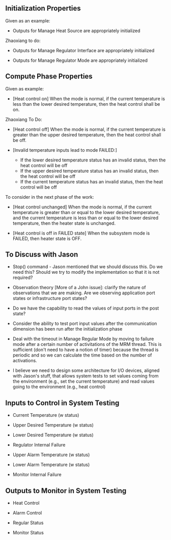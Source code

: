 ## Initialization Properties

Given as an example:

* Outputs for Manage Heat Source are appropriately initialized

Zhaoxiang to do: 

* Outputs for Manage Regulator Interface are appropriately initialized

* Outputs for Manage Regulator Mode are appropriately initialized


## Compute Phase Properties

Given as example:

* [Heat control on] When the mode is normal,
  if the current temperature is less than the lower desired temperature,
  then the heat control shall be on.

Zhaoxiang To Do:  

* [Heat control off] When the mode is normal,
  if the current temperature is greater than the upper desired temperature,
  then the heat control shall be off.

* [Invalid temperature inputs lead to mode FAILED:] 
   - If the lower desired temperature status has an invalid status, then the heat control will be off
   - If the upper desired temperature status has an invalid status, then the heat control will be off
   - If the current temperature status has an invalid status, then the heat control will be off

To consider in the next phase of the work:

* [Heat control unchanged] When the mode is normal,
  if the current temperature is greater than or equal to the lower desired temperature,
  and the current temperature is less than or equal to the lower desired temperature,
  then the heater state is unchanged.

* [Heat control is off in FAILED state] When the subsystem mode is FAILED,
then heater state is OFF.


## To Discuss with Jason

* Stop() command - Jason mentioned that we should discuss this.  Do we need this? Should we try to modify the implementation so that it is not required?

* Observation theory [More of a John issue]: clarify the nature of observations that we are making.  Are we observing application port states or infrastructure port states?

* Do we have the capability to read the values of input ports in the post state?

* Consider the ability to test port input values after the communication dimension has been run after the initialization phase

* Deal with the timeout in Manage Regular Mode by moving to failure mode after a certain number of activitations of the MRM thread.   This is sufficient (don't need to 
have a notion of timer) because the thread is periodic and so we can calculate the time based on the number of activations.

* I believe we need to design some architecture for I/O devices, aligned with Jason's stuff, that allows system tests to set values coming from the environment (e.g., set the current temperature) and read values going to the environment (e.g., heat control)
 
 ## Inputs to Control in System Testing

 * Current Temperature (w status)

 * Upper Desired Temperature (w status)

 * Lower Desired Temperature (w status)

 * Regulator Internal Failure

 * Upper Alarm Temperature (w status)

 * Lower Alarm Temperature (w status)

 * Monitor Internal Failure

## Outputs to Monitor in System Testing

 * Heat Control

 * Alarm Control

 * Regular Status

 * Monitor Status

